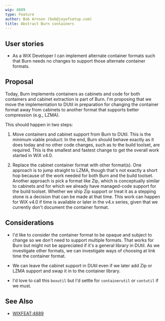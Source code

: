 ```yaml
---
wip: 4889
type: Feature
author: Bob Arnson (bob@joyofsetup.com)
title: Abstract Burn containers
---
```


## User stories

* As a WiX Developer I can implement alternate container formats such that Burn needs no changes to support those alternate container formats.

## Proposal

Today, Burn implements containers as cabinets and code for both containers and cabinet extraction is part of Burn. I'm proposing that we move the implementation to DUtil in preparation for changing the container format away from cabinets to another format that supports better compression (e.g., LZMA).

This should happen in two steps:

1. Move containers and cabinet support from Burn to DUtil. This is the minimum viable product: In the end, Burn should behave exactly as it does today and no other code changes, such as to the build toolset, are required. This is the smallest and fastest change to get the overall work started in WiX v4.0.

2. Replace the cabinet container format with other format(s). One approach is to jump straight to LZMA, though that's not exactly a short hop because of the work needed for both Burn and the build toolset. Another approach is pick a format like Zip, which is conceptually similar to cabinets and for which we already have managed-code support for the build toolset. Whether we ship Zip support or treat it as a stepping stone is a decision that can be made at that time. This work can happen for WiX v4.0 if time is available or later in the v4.x series, given that we currently don't document the container format.

## Considerations

* I'd like to consider the container format to be opaque and subject to change so we don't need to support multiple formats. That works for Burn but might not be appreciated if it's a general library in DUtil. As we investigate other formats, we can investigate ways of choosing at link time the container format.

* We can leave the cabinet support in DUtil even if we later add Zip or LZMA support and swap it in to the container library.

* I'd love to call this `boxutil` but I'd settle for `containerutil` or `contutil` if we must.

## See Also

* [WIXFEAT:4889](http://wixtoolset.org/issues/4889/)
